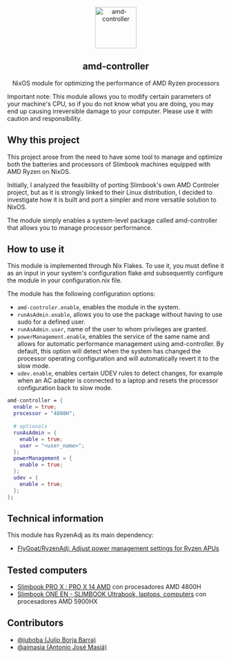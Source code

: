 <p align="center">
    <img src="https://www.clipartmax.com/png/middle/268-2687017_central-processing-unit-scalable-vector-graphics-icon-cpu-icon-png.png" alt="amd-controller" height="96">
  <h2 align="center">amd-controller</h2>
  <p align="center">NixOS module for optimizing the performance of AMD Ryzen processors</p>
</p>


Important note: This module allows you to modify certain parameters of your machine's CPU, so if you do not know what you are doing, you may end up causing irreversible damage to your computer. Please use it with caution and responsibility.


## Why this project

This project arose from the need to have some tool to manage and optimize both the batteries and processors of Slimbook machines equipped with AMD Ryzen on NixOS.

Initially, I analyzed the feasibility of porting Slimbook's own AMD Controler project, but as it is strongly linked to their Linux distribution, I decided to investigate how it is built and port a simpler and more versatile solution to NixOS.

The module simply enables a system-level package called amd-controller that allows you to manage processor performance.

## How to use it

This module is implemented through Nix Flakes. To use it, you must define it as an input in your system's configuration flake and subsequently configure the module in your configuration.nix file.

The module has the following configuration options:

- `amd-controler.enable`, enables the module in the system.
- `runAsAdmin.enable`, allows you to use the package without having to use sudo for a defined user.
- `runAsAdmin.user`, name of the user to whom privileges are granted.
- `powerManagement.enable`, enables the service of the same name and allows for automatic performance management using amd-controller. By default, this option will detect when the system has changed the processor operating configuration and will automatically revert it to the slow mode.
- `udev.enable`, enables certain UDEV rules to detect changes, for example when an AC adapter is connected to a laptop and resets the processor configuration back to slow mode.
 
```nix
amd-controller = {
  enable = true;
  processor = "4800H";
  
  # optionals
  runAsAdmin = {
    enable = true;
    user = "<user_name>";
  };
  powerManagement = {
    enable = true;
  };
  udev = {
    enable = true;
  };
};
```
## Technical information

This module has RyzenAdj as its main dependency:

- [FlyGoat/RyzenAdj: Adjust power management settings for Ryzen APUs](https://github.com/FlyGoat/RyzenAdj)


## Tested computers
- [Slimbook PRO X : PRO X 14 AMD](https://slimbook.es/en/store/slimbook-pro-x/prox-amd5-comprar) con procesadores AMD 4800H
- [Slimbook ONE EN - SLIMBOOK Ultrabook, laptops, computers](https://slimbook.es/en/one-en) con procesadores AMD 5900HX

## Contributors
- [@juboba (Julio Borja Barra)](https://github.com/juboba)
- [@ajmasia (Antonio José Masiá)](https://github.com/ajmasia)



